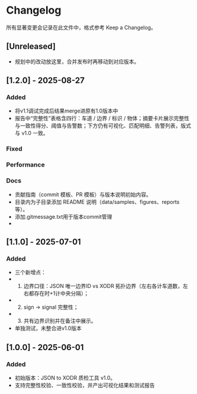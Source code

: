 # Changelog
所有显著变更会记录在此文件中，格式参考 Keep a Changelog。

## [Unreleased]
- 规划中的改动放这里，合并发布时再移动到对应版本。

## [1.2.0] - 2025-08-27
### Added
- 将v1.1调试完成后结果merge进原有1.0版本中
- 报告中“完整性”表格含四行：车道 / 边界 / 标识 / 物体；摘要卡片展示完整性与一致性得分、阈值与告警数；下方仍有可视化、匹配明细、告警列表，版式与 v1.0 一致。


### Fixed

### Performance

### Docs
- 贡献指南（commit 模板、PR 模板）与版本说明初始内容。
- 目录内为子目录添加 README 说明（data/samples、figures、reports 等）。
- 添加.gitmessage.txt用于版本commit管理
- 
## [1.1.0] - 2025-07-01
### Added
- 三个新增点： 
- 1) 边界口径：JSON 唯一边界ID vs XODR 拓扑边界（左右各计车道数，左右都存在时+1计中央分隔）； 
- 2) sign → signal 完整性； 
- 3) 共有边界识别并在备注中展示。
- 单独测试，未整合进v1.0版本

## [1.0.0] - 2025-06-01
### Added
- 初始版本：JSON to XODR 质检工具 v1.0。
- 支持完整性校验、一致性校验，并产出可视化结果和测试报告
